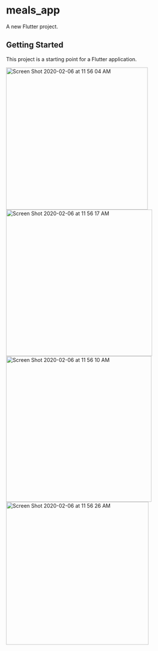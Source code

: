 # meals_app

A new Flutter project.

## Getting Started

This project is a starting point for a Flutter application.

<img width="387" alt="Screen Shot 2020-02-06 at 11 56 04 AM" src="https://user-images.githubusercontent.com/5027627/73959770-d6f88080-48d7-11ea-82fb-cebb44abf228.png">
<img width="399" alt="Screen Shot 2020-02-06 at 11 56 17 AM" src="https://user-images.githubusercontent.com/5027627/73959767-d65fea00-48d7-11ea-8fc4-a82a1d48d226.png">
<img width="397" alt="Screen Shot 2020-02-06 at 11 56 10 AM" src="https://user-images.githubusercontent.com/5027627/73959769-d6f88080-48d7-11ea-817c-ac4f64c9ba1a.png">
<img width="389" alt="Screen Shot 2020-02-06 at 11 56 26 AM" src="https://user-images.githubusercontent.com/5027627/73959765-d65fea00-48d7-11ea-9dd8-1ebe9d05a779.png">

